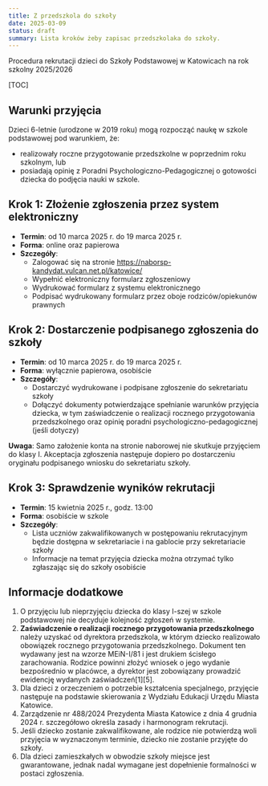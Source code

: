 ```yaml
---
title: Z przedszkola do szkoły
date: 2025-03-09
status: draft
summary: Lista kroków żeby zapisac przedszkolaka do szkoły.
---
```


Procedura rekrutacji dzieci do Szkoły Podstawowej w Katowicach na rok szkolny 2025/2026

[TOC]

## Warunki przyjęcia

Dzieci 6-letnie (urodzone w 2019 roku) mogą rozpocząć naukę w szkole podstawowej pod warunkiem, że:
- realizowały roczne przygotowanie przedszkolne w poprzednim roku szkolnym, lub
- posiadają opinię z Poradni Psychologiczno-Pedagogicznej o gotowości dziecka do podjęcia nauki w szkole.

## Krok 1: Złożenie zgłoszenia przez system elektroniczny
- **Termin**: od 10 marca 2025 r. do 19 marca 2025 r.  
- **Forma**: online oraz papierowa  
- **Szczegóły**: 
    - Zalogować się na stronie https://naborsp-kandydat.vulcan.net.pl/katowice/
    - Wypełnić elektroniczny formularz zgłoszeniowy
    - Wydrukować formularz z systemu elektronicznego
    - Podpisać wydrukowany formularz przez oboje rodziców/opiekunów prawnych

## Krok 2: Dostarczenie podpisanego zgłoszenia do szkoły
- **Termin**: od 10 marca 2025 r. do 19 marca 2025 r.  
- **Forma**: wyłącznie papierowa, osobiście  
- **Szczegóły**: 
    - Dostarczyć wydrukowane i podpisane zgłoszenie do sekretariatu szkoły
    - Dołączyć dokumenty potwierdzające spełnianie warunków przyjęcia dziecka, w tym zaświadczenie o realizacji rocznego przygotowania przedszkolnego oraz opinię poradni psychologiczno-pedagogicznej (jeśli dotyczy)

**Uwaga**: Samo założenie konta na stronie naborowej nie skutkuje przyjęciem do klasy I. Akceptacja zgłoszenia następuje dopiero po dostarczeniu oryginału podpisanego wniosku do sekretariatu szkoły.

## Krok 3: Sprawdzenie wyników rekrutacji
- **Termin**: 15 kwietnia 2025 r., godz. 13:00  
- **Forma**: osobiście w szkole  
- **Szczegóły**: 
    - Lista uczniów zakwalifikowanych w postępowaniu rekrutacyjnym będzie dostępna w sekretariacie i na gablocie przy sekretariacie szkoły
    - Informacje na temat przyjęcia dziecka można otrzymać tylko zgłaszając się do szkoły osobiście

## Informacje dodatkowe

1. O przyjęciu lub nieprzyjęciu dziecka do klasy I-szej w szkole podstawowej nie decyduje kolejność zgłoszeń w systemie.
2. **Zaświadczenie o realizacji rocznego przygotowania przedszkolnego** należy uzyskać od dyrektora przedszkola, w którym dziecko realizowało obowiązek rocznego przygotowania przedszkolnego. Dokument ten wydawany jest na wzorze MEiN-I/81 i jest drukiem ścisłego zarachowania. Rodzice powinni złożyć wniosek o jego wydanie bezpośrednio w placówce, a dyrektor jest zobowiązany prowadzić ewidencję wydanych zaświadczeń[1][5].
3. Dla dzieci z orzeczeniem o potrzebie kształcenia specjalnego, przyjęcie następuje na podstawie skierowania z Wydziału Edukacji Urzędu Miasta Katowice.
4. Zarządzenie nr 488/2024 Prezydenta Miasta Katowice z dnia 4 grudnia 2024 r. szczegółowo określa zasady i harmonogram rekrutacji.
5. Jeśli dziecko zostanie zakwalifikowane, ale rodzice nie potwierdzą woli przyjęcia w wyznaczonym terminie, dziecko nie zostanie przyjęte do szkoły.
6. Dla dzieci zamieszkałych w obwodzie szkoły miejsce jest gwarantowane, jednak nadal wymagane jest dopełnienie formalności w postaci zgłoszenia.
